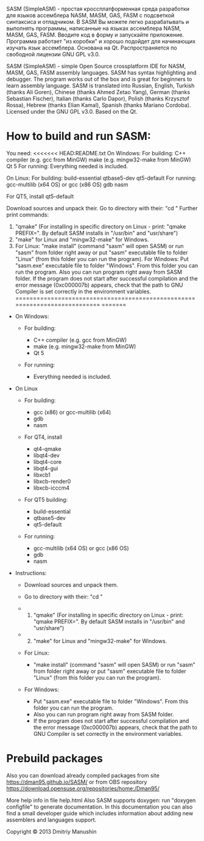 ﻿SASM (SimpleASM) - простая кроссплатформенная среда разработки для языков ассемблера NASM, MASM, GAS, FASM с подсветкой синтаксиса и отладчиком. В SASM Вы можете легко разрабатывать и выполнять программы, написанные на языках ассемблера NASM, MASM, GAS, FASM. Вводите код в форму и запускайте приложение. Программа работает "из коробки" и хорошо подойдет для начинающих изучать язык ассемблера.
Основана на Qt. Распространяется по свободной лицензии GNU GPL v3.0.

SASM (SimpleASM) - simple Open Source crossplatform IDE for NASM, MASM, GAS, FASM assembly languages.
SASM has syntax highlighting and debugger. The program works out of the box and is great for beginners to learn assembly language. SASM is translated into Russian, English, Turkish (thanks Ali Goren), Chinese (thanks Ahmed Zetao Yang), German (thanks Sebastian Fischer), Italian (thanks Carlo Dapor), Polish (thanks Krzysztof Rossa), Hebrew (thanks Elian Kamal), Spanish (thanks Mariano Cordoba).
Licensed under the GNU GPL v3.0. Based on the Qt.



# How to build and run SASM:

You need:
<<<<<<< HEAD:README.txt
On Windows:
For building:
    C++ compiler (e.g. gcc from MinGW)
    make (e.g. mingw32-make from MinGW)
    Qt 5
For running:
    Everything needed is included.

On Linux:
For building:
    build-essential
    qtbase5-dev
    qt5-default
For running:
    gcc-multilib (x64 OS) or gcc (x86 OS)
    gdb
    nasm

For QT5, install
	qt5-default


Download sources and unpack their.
Go to directory with their: "cd <path>"
Further print commands:
1) "qmake" (For installing in specific directory on Linux - print: "qmake PREFIX=<path>". By default SASM installs in "/usr/bin" and "usr/share")
2) "make" for Linux and "mingw32-make" for Windows.
3) For Linux: "make install" (command "sasm" will open SASM) or run "sasm" from folder right away or put "sasm" executable file to folder "Linux" (from this folder you can run the program).
   For Windows: Put "sasm.exe" executable file to folder "Windows". From this folder you can run the program. Also you can run program right away from SASM folder.
            If the program does not start after successful compilation and the error message (0xc000007b) appears, check that the path to GNU Compiler is set correctly in the environment variables.   
===========================================================================
=======

* On Windows:

  * For building:
    * C++ compiler (e.g. gcc from MinGW)
    * make (e.g. mingw32-make from MinGW)
    * Qt 5

  * For running:
    * Everything needed is included.



* On Linux
  * For building:
    * gcc (x86) or gcc-multilib (x64)
    * gdb
    * nasm

  * For QT4, install
    * qt4-qmake
    * libqt4-dev
    * libqt4-core 	
    * libqt4-gui
    * libxcb1
    * libxcb-render0
    * libxcb-icccm4

  * For QT5 building:
    * build-essential
    * qtbase5-dev
    * qt5-default

  * For running:
    * gcc-multilib (x64 OS) or gcc (x86 OS)
    * gdb
    * nasm


* Instructions:
  * Download sources and unpack them.
  * Go to directory with their: "cd <path>"
  * 1) "qmake" (For installing in specific directory on Linux - print: "qmake PREFIX=<path>". By default SASM installs in "/usr/bin" and "usr/share")
  * 2) "make" for Linux and "mingw32-make" for Windows.

  * For Linux:
    * "make install" (command "sasm" will open SASM) or run "sasm" from folder right away or put "sasm" executable file to folder "Linux" (from this folder you can run the program).
  * For Windows:
    * Put "sasm.exe" executable file to folder "Windows". From this folder you can run the program.
    * Also you can run program right away from SASM folder.
    * If the program does not start after successful compilation and the error message (0xc000007b) appears, check that the path to GNU Compiler is set correctly in the environment variables.   


# Prebuild packages

Also you can download already compiled packages 
from site https://dman95.github.io/SASM/ or 
from OBS repository https://download.opensuse.org/repositories/home:/Dman95/

More help info in file help.html
Also SASM supports doxygen: run "doxygen configfile" to generate documentation. In this documentation you can also find a small developer guide which includes information about adding new assemblers and languages support.

Copyright © 2013 Dmitriy Manushin
